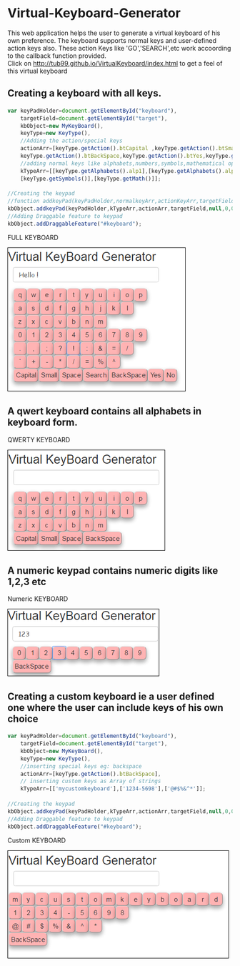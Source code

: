 # Virtual-Keyboard-Generator
This web application helps the user to generate a virtual keyboard of his own preference.
The keyboard supports normal keys and user-defined action keys also. These action Keys like 'GO','SEARCH',etc work accoording to the callback function provided.<br>
Click on http://tub99.github.io/VirtualKeyboard/index.html to get a feel of this virtual keyboard

## Creating a keyboard with all keys.
``` javascript
var keyPadHolder=document.getElementById("keyboard"),
	targetField=document.getElementById("target"),
	kbObject=new MyKeyBoard(),
	keyType=new KeyType(),
	//Adding the action/special keys
	actionArr=[keyType.getAction().btCapital ,keyType.getAction().btSmall ,keyType.getAction().btSpace,keyType.getAction().btSearch,
	keyType.getAction().btBackSpace,keyType.getAction().btYes,keyType.getAction().btNo],
	//adding normal keys like alphabets,numbers,symbols,mathematical operators
	kTypeArr=[[keyType.getAlphabets().alp1],[keyType.getAlphabets().alp2],[keyType.getAlphabets().alp3],[keyType.getNumerics()],
	[keyType.getSymbols()],[keyType.getMath()]];

//Creating the keypad
//function addkeyPad(keyPadHolder,normalkeyArr,actionKeyArr,targetField or textfield, callbackfor action Key,maximum Chars,gap)
kbObject.addkeyPad(keyPadHolder,kTypeArr,actionArr,targetField,null,0,0);// callback is made null by default
//Adding Draggable feature to keypad
kbObject.addDraggableFeature("#keyboard");
```
<p> FULL KEYBOARD </p>
<p> <img src="VirtualKeyboard/screenshot/fullkeyboard.PNG"></img></p>

## A qwert keyboard contains all alphabets in keyboard form.
<p> QWERTY KEYBOARD </p>
<p> <img src="VirtualKeyboard/screenshot/qwerty.PNG"></img></p>

## A numeric keypad contains numeric digits like 1,2,3 etc
<p> Numeric KEYBOARD </p>
<p> <img src="VirtualKeyboard/screenshot/numeric.PNG"></img></p>

## Creating a custom keyboard ie a user defined one where the user can include keys of his own choice
``` javascript
var keyPadHolder=document.getElementById("keyboard"),
	targetField=document.getElementById("target"),
	kbObject=new MyKeyBoard(),
	keyType=new KeyType(),
	//inserting special keys eg: backspace
	actionArr=[keyType.getAction().btBackSpace],
	// inserting custom keys as Array of strings
	kTypeArr=[['mycustomkeyboard'],['1234-5698'],['@#$%&^*']];

//Creating the keypad
kbObject.addkeyPad(keyPadHolder,kTypeArr,actionArr,targetField,null,0,0);
//Adding Draggable feature to keypad
kbObject.addDraggableFeature("#keyboard");


```
<p> Custom KEYBOARD </p>
<p> <img src="VirtualKeyboard/screenshot/custom.PNG"></img></p>


